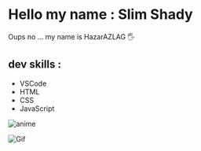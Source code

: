 # Hello my name : Slim Shady
Oups no ... my name is HazarAZLAG 🖐

## dev skills : 

- VSCode 
- HTML
- CSS
- JavaScript


![anime](https://media1.tenor.com/m/QaOupoIMS0kAAAAd/naruto-hokage.gif)

![Gif](https://media1.tenor.com/m/Nqs4I7RiuNwAAAAC/dragon-dance-memw-dragon-dance-meme.gif)